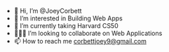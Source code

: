 - 👋 Hi, I’m @JoeyCorbett
- 👀 I’m interested in Building Web Apps
- 🌱 I’m currently taking Harvard CS50
- 👨🏼‍💻 I’m looking to collaborate on Web Applications
- 📫 How to reach me corbettjoey9@gmail.com

<!---
JoeyCorbett/JoeyCorbett is a ✨ special ✨ repository because its `README.md` (this file) appears on your GitHub profile.
You can click the Preview link to take a look at your changes.
--->
